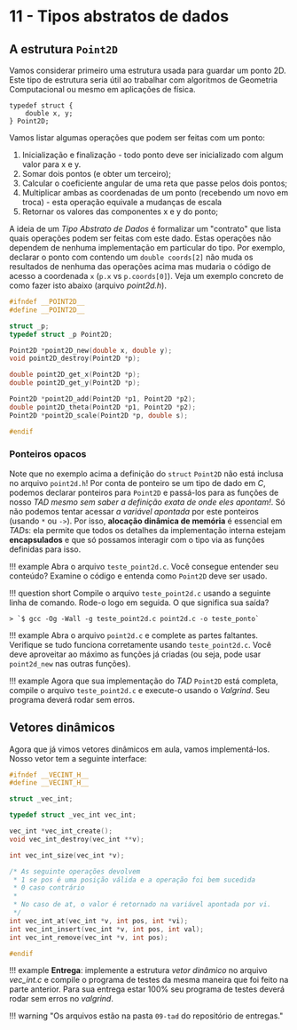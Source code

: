 # 11 - Tipos abstratos de dados

## A estrutura `Point2D`

Vamos considerar primeiro uma estrutura usada para guardar um ponto 2D. Este tipo de estrutura seria útil ao trabalhar com algoritmos de Geometria Computacional ou mesmo em aplicações de física.

~~~{.C}
typedef struct {
    double x, y;
} Point2D;
~~~

Vamos listar algumas operações que podem ser feitas com um ponto:

1. Inicialização e finalização - todo ponto deve ser inicializado com algum valor para x e y.
1. Somar dois pontos (e obter um terceiro);
1. Calcular o coeficiente angular de uma reta que passe pelos dois pontos;
1. Multiplicar ambas as coordenadas de um ponto (recebendo um novo em troca) - esta operação equivale a mudanças de escala
1. Retornar os valores das componentes x e y do ponto;

A ideia de um *Tipo Abstrato de Dados* é formalizar um "contrato" que lista quais operações podem ser feitas com este dado. Estas operações não dependem de nenhuma implementação em particular do tipo. Por exemplo, declarar o ponto com contendo um `double coords[2]` não muda os resultados de nenhuma das operações acima mas mudaria o código de acesso a coordenada `x` (`p.x` vs `p.coords[0]`). Veja um exemplo concreto de como fazer isto abaixo (arquivo *point2d.h*).

```c
#ifndef __POINT2D__
#define __POINT2D__

struct _p;
typedef struct _p Point2D;

Point2D *point2D_new(double x, double y);
void point2D_destroy(Point2D *p);

double point2D_get_x(Point2D *p);
double point2D_get_y(Point2D *p);

Point2D *point2D_add(Point2D *p1, Point2D *p2);
double point2D_theta(Point2D *p1, Point2D *p2);
Point2D *point2D_scale(Point2D *p, double s);

#endif
```

### Ponteiros opacos

Note que no exemplo acima a definição do `struct` `Point2D` não está inclusa no arquivo `point2d.h`! Por conta de ponteiro se um tipo de dado em *C*, podemos declarar ponteiros para `Point2D` e passá-los para as funções de nosso *TAD* *mesmo sem saber a definição exata de onde eles apontam!*. Só não podemos tentar acessar *a variável apontada* por este ponteiros (usando `*` ou `->`). Por isso, **alocação dinâmica de memória** é essencial em *TAD*s: ela permite que todos os detalhes da implementação interna estejam **encapsulados** e que só possamos interagir com o tipo via as funções definidas para isso.

!!! example
    Abra o arquivo `teste_point2d.c`. Você consegue entender seu conteúdo? Examine o código e entenda como `Point2D` deve ser usado.

!!! question short
    Compile o arquivo `teste_point2d.c` usando a seguinte linha de comando. Rode-o logo em seguida. O que significa sua saída?

    > `$ gcc -Og -Wall -g teste_point2d.c point2d.c -o teste_ponto`

!!! example
    Abra o arquivo `point2d.c` e complete as partes faltantes. Verifique se tudo funciona corretamente usando `teste_point2d.c`. Você deve aproveitar ao máximo as funções já criadas (ou seja, pode usar `point2d_new` nas outras funções).

!!! example
    Agora que sua implementação do *TAD* `Point2D` está completa, compile o arquivo `teste_point2d.c` e execute-o usando o *Valgrind*. Seu programa deverá rodar sem erros.

## Vetores dinâmicos

Agora que já vimos vetores dinâmicos em aula, vamos implementá-los. Nosso vetor tem a seguinte interface:

```c
#ifndef __VECINT_H__
#define __VECINT_H__

struct _vec_int;

typedef struct _vec_int vec_int;

vec_int *vec_int_create();
void vec_int_destroy(vec_int **v);

int vec_int_size(vec_int *v);

/* As seguinte operações devolvem
 * 1 se pos é uma posição válida e a operação foi bem sucedida
 * 0 caso contrário
 *
 * No caso de at, o valor é retornado na variável apontada por vi.
 */
int vec_int_at(vec_int *v, int pos, int *vi);
int vec_int_insert(vec_int *v, int pos, int val);
int vec_int_remove(vec_int *v, int pos);

#endif
```

!!! example
    **Entrega**: implemente a estrutura *vetor dinâmico* no arquivo *vec_int.c* e compile o programa de testes da mesma maneira que foi feito na parte anterior. Para sua entrega estar 100% seu programa de testes deverá rodar sem erros no *valgrind*.

!!! warning "Os arquivos estão na pasta `09-tad` do repositório de entregas."


